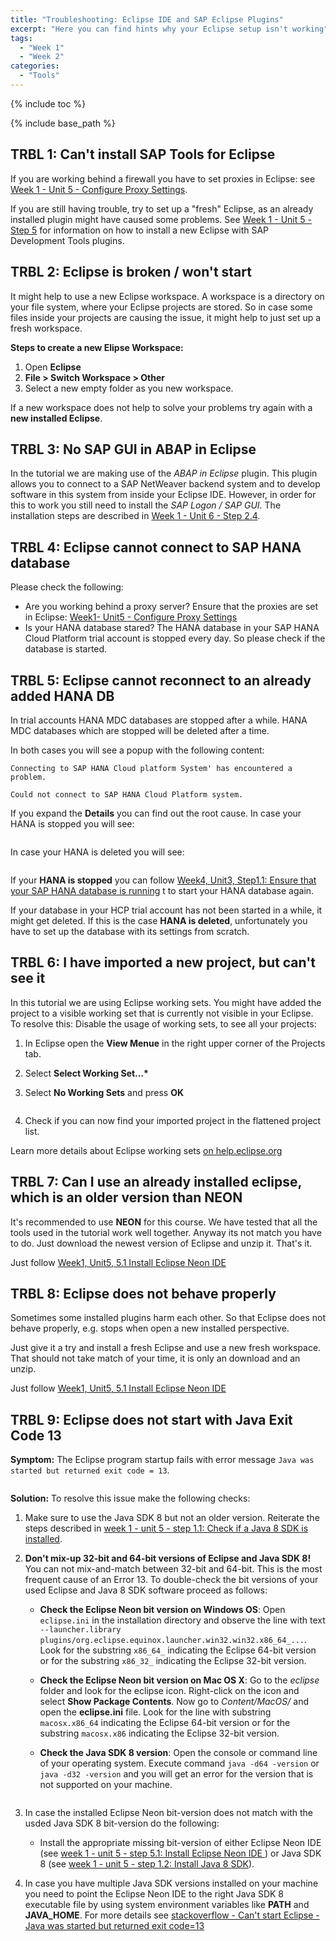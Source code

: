 ```yaml
---
title: "Troubleshooting: Eclipse IDE and SAP Eclipse Plugins"
excerpt: "Here you can find hints why your Eclipse setup isn't working"
tags:
  - "Week 1"
  - "Week 2"
categories:
  - "Tools"
---
```


<a name="top"/>

{% include toc %}

{% include base_path %}

## TRBL 1: Can't install SAP Tools for Eclipse

If you are working behind a firewall you have to set proxies in Eclipse: see [Week 1 - Unit 5 - Configure Proxy Settings]({{base_path}}/week-1/unit-5/#configure-proxy-settings).

If you are still having trouble, try to set up a "fresh" Eclipse, as an already installed plugin might have caused some problems. See [Week 1 - Unit 5 - Step 5]({{base_path}}/week-1/unit-6/#step-5-install-and-configure-sap-tools-for-eclipse) for information on how to install a new Eclipse with SAP Development Tools plugins.

## TRBL 2: Eclipse is broken / won't start

It might help to use a new Eclipse workspace. A workspace is a directory on your file system, where your Eclipse projects are stored. So in case some files inside your projects are causing the issue, it might help to just set up a fresh workspace.

**Steps to create a new Elipse Workspace:**

1.  Open **Eclipse**
2.  **File > Switch Workspace > Other**
3.  Select a new empty folder as you new workspace.

If a new workspace does not help to solve your problems try again with a **new installed Eclipse**.

## TRBL 3: No SAP GUI in ABAP in Eclipse

In the tutorial we are making use of the _ABAP in Eclipse_ plugin. This plugin allows you to connect to a SAP NetWeaver backend system and to develop software in this system from inside your Eclipse IDE. However, in order for this to work you still need to install the _SAP Logon / SAP GUI_.
The installation steps are described in [Week 1 - Unit 6 - Step 2.4]({{base_path}}/week-1/unit-6/#setup-sap-gui-client).

## TRBL 4: Eclipse cannot connect to SAP HANA database

Please check the following:

-   Are you working behind a proxy server? Ensure that the proxies are set in Eclipse: [Week1- Unit5 - Configure Proxy Settings]({{base_path}}/week-1/unit-5/#configure-proxy-settings)
-   Is your HANA database stared? The HANA database in your SAP HANA Cloud Platform trial account is stopped every day. So please check if the database is started.

## TRBL 5: Eclipse cannot reconnect to an already added HANA DB

In trial accounts HANA MDC databases are stopped after a while. HANA MDC databases which are stopped will be deleted after a time.

In both cases you will see a popup with the following content:

    Connecting to SAP HANA Cloud platform System' has encountered a problem.

    Could not connect to SAP HANA Cloud Platform system.

If you expand the **Details** you can find out the root cause.
In case your HANA is stopped you will see:

<img src="{{base_path}}/troubleshooting/images/trbl-eclipse/trbl1/pic01--problem.png" alt="" with="640px" />

In case your HANA is deleted you will see:

<img src="{{base_path}}/troubleshooting/images/trbl-eclipse/trbl1/pic02--hanadeleted.png" alt="" with="640px" />

If your **HANA is stopped** you can follow [Week4, Unit3, Step1.1: Ensure that your SAP HANA database is running]({{base_path}}/week-4/unit-3/#step-11-ensure-that-your-sap-hana-database-is-running) t
to start your HANA database again.

If your database in your HCP trial account has not been started in a while, it might get deleted. If this is the case **HANA is deleted**, unfortunately you have to set up the database with its settings from scratch.

## TRBL 6: I have imported a new project, but can't see it

In this tutorial we are using Eclipse working sets. You might have added the project to a visible working set that is currently not visible in your Eclipse.
To resolve this: Disable the usage of working sets, to see all your projects:

1.  In Eclipse open the **View Menue** in the right upper corner of the Projects tab.
2.  Select **Select Working Set...\***
3.  Select **No Working Sets** and press **OK**

    <img src="{{base_path}}/troubleshooting/images/trbl-eclipse/trbl6/pic01--noworkingset.png" alt="" with="640px" />

4.  Check if you can now find your imported project in the flattened project list.

Learn more details about Eclipse working sets [on help.eclipse.org](http://help.eclipse.org/neon/topic/org.eclipse.platform.doc.user/concepts/cworkset.htm?cp=0_2_1_6)

## TRBL 7: Can I use an already installed eclipse, which is an older version than **NEON**

It's recommended to use **NEON**  for this course. We have tested that all the tools used in the tutorial work well together.
Anyway its not match you have to do. Just download the newest version of Eclipse and unzip it. That's it.

Just follow [Week1, Unit5, 5.1 Install Eclipse Neon IDE]({{base_path}}/week-1/unit-5/#install-eclipse-neon-ide)

## TRBL 8: Eclipse does not behave properly

Sometimes some installed plugins harm each other. So that Eclipse does not behave properly, e.g. stops when open a new installed perspective.

Just give it a try and install a fresh Eclipse and use a new fresh workspace.
That should not take match of your time, it is only an download and an unzip.

Just follow [Week1, Unit5, 5.1 Install Eclipse Neon IDE]({{base_path}}/week-1/unit-5/#install-eclipse-neon-ide)

## TRBL 9: Eclipse does not start with Java Exit Code 13

**Symptom:** The Eclipse program startup fails with error message `Java was started but returned exit code = 13`.

<img src="{{base_path}}/troubleshooting/images/trbl-eclipse/trbl9/pic01--eclipsefailure-javacode13.png" alt="" with="640px" />

**Solution:** To resolve this issue make the following checks:

1.  Make sure to use the Java SDK 8 but not an older version. Reiterate the steps described in [week 1 - unit 5 - step 1.1: Check if a Java 8 SDK is installed]({{base_path}}/week-1/unit-5/#check-if-a-java-8-sdk-is-installed).
2.  **Don't mix-up 32-bit and 64-bit versions of Eclipse and Java SDK 8!** You can not mix-and-match between 32-bit and 64-bit. This is the most frequent cause of an Error 13. To double-check the bit versions of your used Eclipse and Java 8 SDK software proceed as follows:

    -   **Check the Eclipse Neon bit version on Windows OS**: Open `eclipse.ini` in the installation directory and observe the line with text `--launcher.library plugins/org.eclipse.equinox.launcher.win32.win32.x86_64_...`. Look for the substring `x86_64_` indicating the Eclipse 64-bit version or for the substring `x86_32_` indicating the Eclipse 32-bit version.
    -   **Check the Eclipse Neon bit version on Mac OS X**: Go to the _eclipse_ folder and look for the eclipse icon. Right-click on the icon and select **Show Package Contents**. Now go to _Content/MacOS/_ and open the **eclipse.ini** file. Look for the line with substring `macosx.x86_64` indicating the Eclipse 64-bit version or for the substring `macosx.x86` indicating the Eclipse 32-bit version.
    -   **Check the Java SDK 8 version**: Open the console or command line of your operating system. Execute command `java -d64 -version` or `java -d32 -version` and you will get an error for the version that is not supported on your machine.

        <img src="{{base_path}}/troubleshooting/images/trbl-eclipse/trbl9/pic02--check-java-bit-version.png" alt="" with="640px" />

3.  In case the installed Eclipse Neon bit-version does not match with the usded Java SDK 8 bit-version do the following:

    -   Install the appropriate missing bit-version of either Eclipse Neon IDE (see [week 1 - unit 5 - step 5.1: Install Eclipse Neon IDE ]({{base_path}}/week-1/unit-5/#install-eclipse-neon-ide)) or Java SDK 8 (see [week 1 - unit 5 - step 1.2: Install Java 8 SDK]({{base_path}}/week-1/unit-5/#install-java-8-sdk)).

4.  In case you have multiple Java SDK versions installed on your machine you need to point the Eclipse Neon IDE to the right Java SDK 8 executable file by using system environment variables like **PATH** and **JAVA_HOME**. For more details see [stackoverflow - Can't start Eclipse - Java was started but returned exit code=13](http://stackoverflow.com/questions/11461607/cant-start-eclipse-java-was-started-but-returned-exit-code-13)

